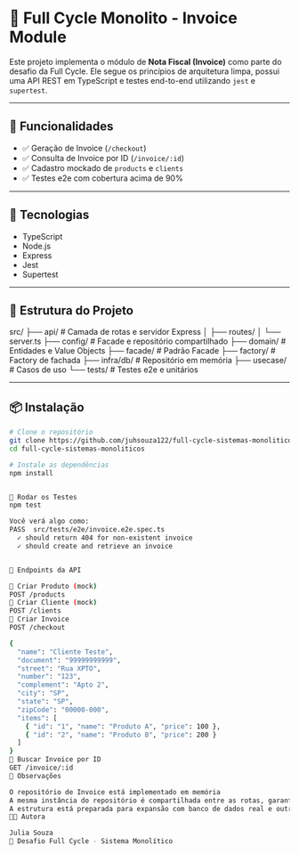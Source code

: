 # 🧾 Full Cycle Monolito - Invoice Module

Este projeto implementa o módulo de **Nota Fiscal (Invoice)** como parte do desafio da Full Cycle. Ele segue os princípios de arquitetura limpa, possui uma API REST em TypeScript e testes end-to-end utilizando `jest` e `supertest`.

---

## 🧱 Funcionalidades

- ✅ Geração de Invoice (`/checkout`)
- ✅ Consulta de Invoice por ID (`/invoice/:id`)
- ✅ Cadastro mockado de `products` e `clients`
- ✅ Testes e2e com cobertura acima de 90%

---

## 🚀 Tecnologias

- TypeScript
- Node.js
- Express
- Jest
- Supertest

---

## 📂 Estrutura do Projeto

src/
├── api/ # Camada de rotas e servidor Express
│ ├── routes/
│ └── server.ts
├── config/ # Facade e repositório compartilhado
├── domain/ # Entidades e Value Objects
├── facade/ # Padrão Facade
├── factory/ # Factory de fachada
├── infra/db/ # Repositório em memória
├── usecase/ # Casos de uso
└── tests/ # Testes e2e e unitários


---

## 📦 Instalação

```bash
# Clone o repositório
git clone https://github.com/juhsouza122/full-cycle-sistemas-monoliticos.git
cd full-cycle-sistemas-monoliticos

# Instale as dependências
npm install


🧪 Rodar os Testes
npm test

Você verá algo como:
PASS  src/tests/e2e/invoice.e2e.spec.ts
  ✓ should return 404 for non-existent invoice
  ✓ should create and retrieve an invoice


🔗 Endpoints da API

🔹 Criar Produto (mock)
POST /products
🔹 Criar Cliente (mock)
POST /clients
🔹 Criar Invoice
POST /checkout

{
  "name": "Cliente Teste",
  "document": "99999999999",
  "street": "Rua XPTO",
  "number": "123",
  "complement": "Apto 2",
  "city": "SP",
  "state": "SP",
  "zipCode": "00000-000",
  "items": [
    { "id": "1", "name": "Produto A", "price": 100 },
    { "id": "2", "name": "Produto B", "price": 200 }
  ]
}
🔹 Buscar Invoice por ID
GET /invoice/:id
🧠 Observações

O repositório de Invoice está implementado em memória
A mesma instância do repositório é compartilhada entre as rotas, garantindo consistência
A estrutura está preparada para expansão com banco de dados real e outros módulos do monolito
👩‍💻 Autora

Julia Souza
🚀 Desafio Full Cycle - Sistema Monolítico
